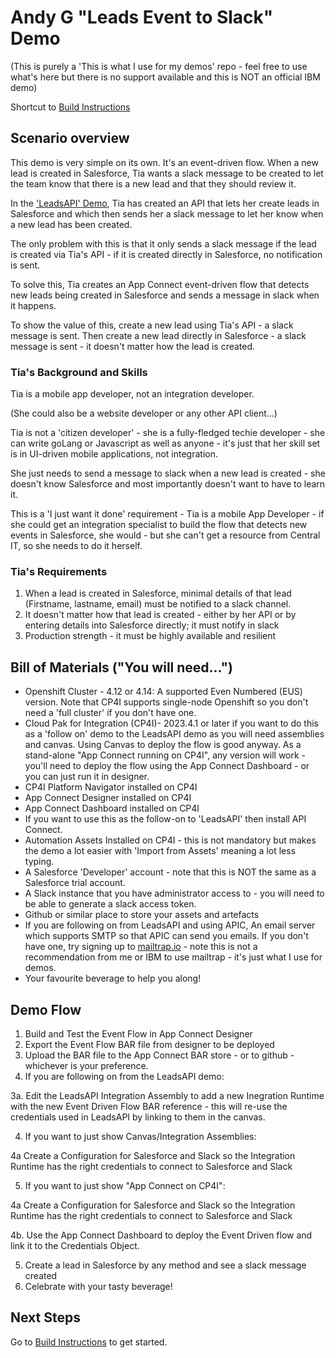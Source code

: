 # Andy G "Leads Event to Slack" Demo
(This is purely a 'This is what I use for my demos' repo - feel free to use what's here but there is no support available and this is NOT an official IBM demo)

Shortcut to [Build Instructions](Docs/README.md)
## Scenario overview
This demo is very simple on its own. It's an event-driven flow. When a new lead is created in Salesforce, Tia wants a slack message to be created to let the team know that there is a new lead and that they should review it.

In the ['LeadsAPI' Demo](../LeadsAPI/README.md), Tia has created an API that lets her create leads in Salesforce and which then sends her a slack message to let her know when a new lead has been created.

The only problem with this is that it only sends a slack message if the lead is created via Tia's API - if it is created directly in Salesforce, no notification is sent.

To solve this, Tia creates an App Connect event-driven flow that detects new leads being created in Salesforce and sends a message in slack when it happens.

To show the value of this, create a new lead using Tia's API - a slack message is sent. Then create a new lead directly in Salesforce - a slack message is sent - it doesn't matter how the lead is created.


### Tia's Background and Skills

Tia is a mobile app developer, not an integration developer.

(She could also be a website developer or any other API client...)

Tia is not a 'citizen developer' - she is a fully-fledged techie developer - she can write goLang or Javascript as well as anyone  - it's just that her skill set is in UI-driven mobile applications, not integration.

She just needs to send a message to slack when a new lead is created - she doesn't know Salesforce and most importantly doesn't want to have to learn it.

This is a 'I just want it done' requirement - Tia is a mobile App Developer - if she could get an integration specialist to build the flow that detects new events in Salesforce, she would - but she can't get a resource from Central IT, so she needs to do it herself.

### Tia's Requirements
1. When a lead is created in Salesforce, minimal details of that lead (Firstname, lastname, email) must be notified to a slack channel.
2. It doesn't matter how that lead is created - either by her API or by entering details into Salesforce directly; it must notify in slack
3. Production strength - it must be highly available and resilient

## Bill of Materials ("You will need...")
* Openshift Cluster - 4.12 or 4.14: A supported Even Numbered (EUS) version. Note that CP4I supports single-node Openshift so you don't need a 'full cluster' if you don't have one.
* Cloud Pak for Integration (CP4I)- 2023.4.1 or later if you want to do this as a 'follow on' demo to the LeadsAPI demo as you will need assemblies and canvas. Using Canvas to deploy the flow is good anyway. As a stand-alone "App Connect running on CP4I", any version will work - you'll need to deploy the flow using the App Connect Dashboard - or you can just run it in designer.
* CP4I Platform Navigator installed on CP4I
* App Connect Designer installed on CP4I
* App Connect Dashboard installed on CP4I
* If you want to use this as the follow-on to 'LeadsAPI' then install API Connect.
* Automation Assets Installed on CP4I - this is not mandatory but makes the demo a lot easier with 'Import from Assets' meaning a lot less typing.
* A Salesforce 'Developer' account - note that this is NOT the same as a Salesforce trial account.
* A Slack instance that you have administrator access to - you will need to be able to generate a slack access token.
* Github or similar place to store your assets and artefacts
* If you are following on from LeadsAPI and using APIC, An email server which supports SMTP so that APIC can send you emails. If you don't have one, try signing up to [mailtrap.io](https://mailtrap.io) - note this is not a recommendation from me or IBM to use mailtrap - it's just what I use for demos.
* Your favourite beverage to help you along!

## Demo Flow
1. Build and Test the Event Flow in App Connect Designer
2. Export the Event Flow BAR file from designer to be deployed
3. Upload the BAR file to the App Connect BAR store - or to github - whichever is your preference.
3. If you are following on from the LeadsAPI demo:

3a. Edit the LeadsAPI Integration Assembly to add a new Inegration Runtime with the new Event Driven Flow BAR reference - this will re-use the credentials used in LeadsAPI by linking to them in the canvas.

4. If you want to just show Canvas/Integration Assemblies:

4a Create a Configuration for Salesforce and Slack so the Integration Runtime has the right credentials to connect to Salesforce and Slack

5. If you want to just show "App Connect on CP4I":

4a Create a Configuration for Salesforce and Slack so the Integration Runtime has the right credentials to connect to Salesforce and Slack

4b. Use the App Connect Dashboard to deploy the Event Driven flow and link it to the Credentials Object.


5. Create a lead in Salesforce by any method and see a slack message created
6. Celebrate with your tasty beverage!

## Next Steps
Go to [Build Instructions](Docs/README.md) to get started.